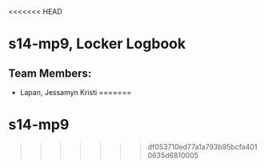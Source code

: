 <<<<<<< HEAD
# s14-mp9, Locker Logbook
## Team Members:
* Lapan, Jessamyn Kristi
=======
# s14-mp9

>>>>>>> df053710ed77a1a793b95bcfa4010635d6810005
